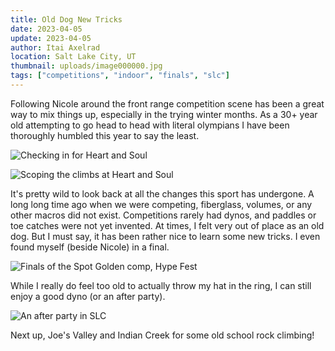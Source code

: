 ```yaml
---
title: Old Dog New Tricks
date: 2023-04-05
update: 2023-04-05
author: Itai Axelrad
location: Salt Lake City, UT
thumbnail: uploads/image000000.jpg
tags: ["competitions", "indoor", "finals", "slc"]
---
```


Following Nicole around the front range competition scene has been a great way to mix things up, especially in the trying winter months. As a 30+ year old attempting to go head to head with literal olympians I have been thoroughly humbled this year to say the least.

![Checking in for Heart and Soul](uploads/IMG_7196.JPG)

![Scoping the climbs at Heart and Soul](uploads/23_03_18_HeartandSoul_AH-06223.jpg)

It's pretty wild to look back at all the changes this sport has undergone. A long long time ago when we were competing, fiberglass, volumes, or any other macros did not exist. Competitions rarely had dynos, and paddles or toe catches were not yet invented. At times, I felt very out of place as an old dog. But I must say, it has been rather nice to learn some new tricks. I even found myself (beside Nicole) in a final.

![Finals of the Spot Golden comp, Hype Fest](uploads/image000000.jpg)

While I really do feel too old to actually throw my hat in the ring, I can still enjoy a good dyno (or an after party).

![An after party in SLC](uploads/IMG_7520.PNG)

Next up, Joe's Valley and Indian Creek for some old school rock climbing!
